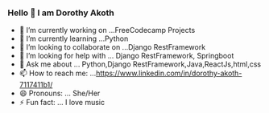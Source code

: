 ### Hello 👋 I am Dorothy Akoth





- 🔭 I’m currently working on ...FreeCodecamp Projects
- 🌱 I’m currently learning ...Python
- 👯 I’m looking to collaborate on ...Django RestFramework
- 🤔 I’m looking for help with ... Django RestFramework, Springboot
- 💬 Ask me about ... Python,Django RestFramework,Java,ReactJs,html,css
- 📫 How to reach me: ...https://www.linkedin.com/in/dorothy-akoth-7117411b1/
- 😄 Pronouns: ... She/Her
- ⚡ Fun fact: ... I love music
